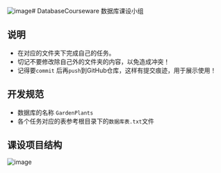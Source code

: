 ![image](https://github.com/Traveler03/DatabaseCourseware/assets/98093304/bcc023c1-eedf-475f-bc80-0b01ee4347e3)# DatabaseCourseware
数据库课设小组
## 说明
- 在对应的文件夹下完成自己的任务。
- 切记不要修改除自己外的文件夹的内容，以免造成冲突！
- 记得要`commit` 后再`push`到GitHub仓库，这样有提交痕迹，用于展示使用！

## 开发规范
- 数据库的名称 `GardenPlants`
- 各个任务对应的表参考根目录下的`数据库表.txt`文件


## 课设项目结构
![image](https://github.com/Traveler03/DatabaseCourseware/assets/98093304/a5d25e7c-1696-4955-b070-057f880563c0)

